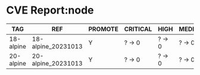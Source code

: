 # CVE Report:node
|    TAG    |        REF         | PROMOTE | CRITICAL |  HIGH  | MEDIUM |  LOW   | UNKNOWN |
|-----------|--------------------|---------|----------|--------|--------|--------|---------|
| 18-alpine | 18-alpine_20231013 | Y       | ? -> 0   | ? -> 0 | ? -> 0 | ? -> 0 | ? -> 0  |
| 20-alpine | 20-alpine_20231013 | Y       | ? -> 0   | ? -> 0 | ? -> 0 | ? -> 0 | ? -> 0  |
